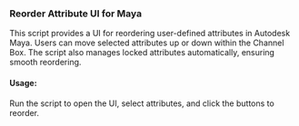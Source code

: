 ### Reorder Attribute UI for Maya<br/>

This script provides a UI for reordering user-defined attributes in Autodesk Maya. Users can move selected attributes up or down within the Channel Box. The script also manages locked attributes automatically, ensuring smooth reordering.<br/>

#### Usage:<br/>
Run the script to open the UI, select attributes, and click the buttons to reorder.<br/>
